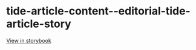 # tide-article-content--editorial-tide-article-story

[View in storybook](https://raw.githack.com/Independent-Digital-News-and-Media-Ltd/indy-pwamp-sb/PR-2329-sb/index.html?path=/story/tide-article-content--editorial-tide-article-story)